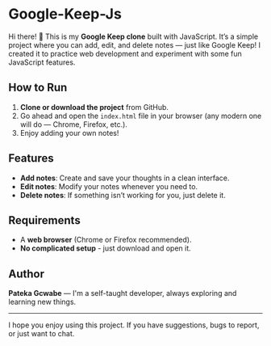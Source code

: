 # Google-Keep-Js

Hi there! 👋 This is my **Google Keep clone** built with JavaScript. It’s a simple project where you can add, edit, and delete notes — just like Google Keep! I created it to practice web development and experiment with some fun JavaScript features.

## How to Run
1. **Clone or download the project** from GitHub.
2. Go ahead and open the `index.html` file in your browser (any modern one will do — Chrome, Firefox, etc.).
3. Enjoy adding your own notes!

## Features
- **Add notes**: Create and save your thoughts in a clean interface.
- **Edit notes**: Modify your notes whenever you need to.
- **Delete notes**: If something isn’t working for you, just delete it.

## Requirements
- A **web browser** (Chrome or Firefox recommended).
- **No complicated setup** - just download and open it.

## Author
**Pateka Gcwabe** — I'm a self-taught developer, always exploring and learning new things.

---

I hope you enjoy using this project. If you have suggestions, bugs to report, or just want to chat.

